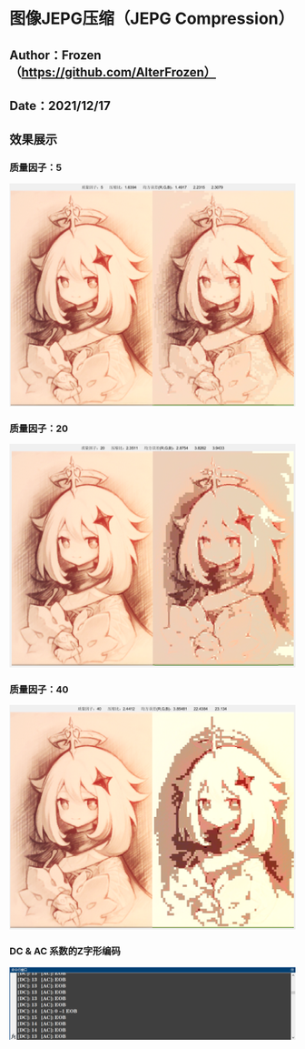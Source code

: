 # 图像JEPG压缩（JEPG Compression）
## Author：Frozen（https://github.com/AlterFrozen）
## Date：2021/12/17
## 效果展示
### 质量因子：5
![show](./show_5.png)

### 质量因子：20
![show](./show_20.png)

### 质量因子：40
![show](./show_40.png)

### DC & AC 系数的Z字形编码
![show](./z.png)
